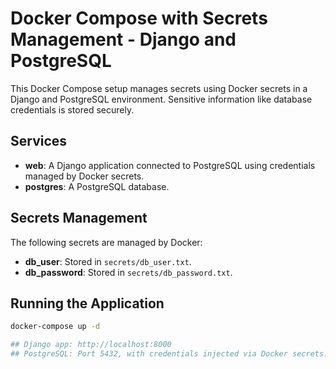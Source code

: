 # Docker Compose with Secrets Management - Django and PostgreSQL

This Docker Compose setup manages secrets using Docker secrets in a Django and PostgreSQL environment. Sensitive information like database credentials is stored securely.

## Services

- **web**: A Django application connected to PostgreSQL using credentials managed by Docker secrets.
- **postgres**: A PostgreSQL database.

## Secrets Management

The following secrets are managed by Docker:
- **db_user**: Stored in `secrets/db_user.txt`.
- **db_password**: Stored in `secrets/db_password.txt`.

## Running the Application

```bash
docker-compose up -d

## Django app: http://localhost:8000
## PostgreSQL: Port 5432, with credentials injected via Docker secrets.